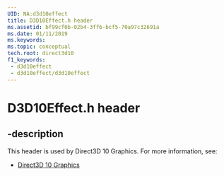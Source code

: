 ```yaml
---
UID: NA:d3d10effect
title: D3D10Effect.h header
ms.assetid: bf99cf0b-02b4-3ff6-bcf5-70a97c32691a
ms.date: 01/11/2019
ms.keywords: 
ms.topic: conceptual
tech.root: direct3d10
f1_keywords:
 - d3d10effect
 - d3d10effect/d3d10effect
---
```


# D3D10Effect.h header


## -description

This header is used by Direct3D 10 Graphics. For more information, see:

- [Direct3D 10 Graphics](../_direct3d10/index.md)

